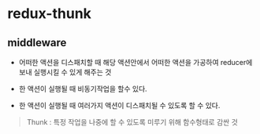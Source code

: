 # redux-thunk

## middleware

- 어떠한 액션을 디스패치할 때 해당 액션안에서 어떠한 액션을 가공하여 reducer에 보내 실행시킬 수 있게 해주는 것

- 한 액션이 실행될 때 비동기작업을 할수 있다.
- 한 액션이 실행될 때 여러가지 액션이 디스패치될 수 있도록 할 수 있다.

> Thunk : 특정 작업을 나중에 할 수 있도록 미루기 위해 함수형태로 감싼 것
